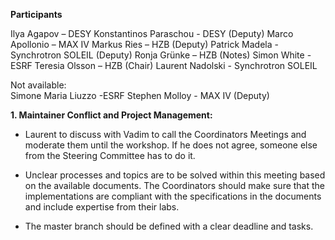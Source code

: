 **Participants**

Ilya Agapov – DESY
Konstantinos Paraschou - DESY (Deputy)
Marco Apollonio – MAX IV
Markus Ries – HZB (Deputy)
Patrick Madela - Synchrotron SOLEIL (Deputy)
Ronja Grünke – HZB (Notes)
Simon White - ESRF
Teresia Olsson – HZB (Chair)
Laurent Nadolski - Synchrotron SOLEIL

Not available:  
Simone Maria Liuzzo -ESRF
Stephen Molloy - MAX IV (Deputy)


**1. Maintainer Conflict and Project Management:**

- Laurent to discuss with Vadim to call the Coordinators Meetings and moderate them until the workshop. If he does not agree, someone else from
the Steering Committee has to do it.

- Unclear processes and topics are to be solved within this meeting based on the available documents. The Coordinators should make sure that the
implementations are compliant with the specifications in the documents and include expertise from their labs.

- The master branch should be defined with a clear deadline and tasks.
